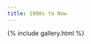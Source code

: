```yaml
---
title: 1900s to Now
---
```

{% include gallery.html %}
<a-entity environment="preset: tron"></a-entity>
